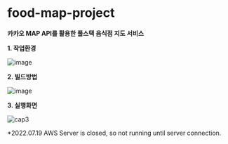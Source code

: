 # food-map-project
**카카오 MAP API를 활용한 풀스택 음식점 지도 서비스**

**1. 작업환경**

![image](https://user-images.githubusercontent.com/74225835/179546197-fb39782a-ab62-494b-8aee-41d23f194665.png)

**2. 빌드방법**

![image](https://user-images.githubusercontent.com/74225835/179546296-218f763d-d5cf-46b4-9c27-8d972d75488e.png)

**3. 실행화면**

![cap3](https://user-images.githubusercontent.com/74225835/179548525-3c22cc25-60ed-4163-99e7-db26863b02e3.png)

*2022.07.19 AWS Server is closed, so not running until server connection.
